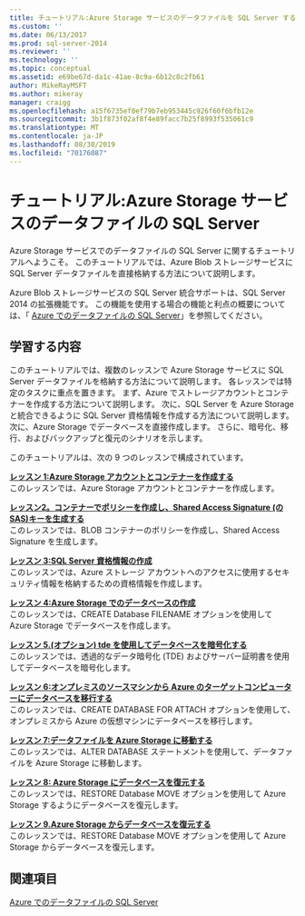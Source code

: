 ```yaml
---
title: チュートリアル:Azure Storage サービスのデータファイルを SQL Server する |Microsoft Docs
ms.custom: ''
ms.date: 06/13/2017
ms.prod: sql-server-2014
ms.reviewer: ''
ms.technology: ''
ms.topic: conceptual
ms.assetid: e69be67d-da1c-41ae-8c9a-6b12c8c2fb61
author: MikeRayMSFT
ms.author: mikeray
manager: craigg
ms.openlocfilehash: a15f6735ef0ef79b7eb953445c926f60f6bfb12e
ms.sourcegitcommit: 3b1f873f02af8f4e89facc7b25f8993f535061c9
ms.translationtype: MT
ms.contentlocale: ja-JP
ms.lasthandoff: 08/30/2019
ms.locfileid: "70176087"
---
```

# <a name="tutorial-sql-server-data-files-in-azure-storage-service"></a>チュートリアル:Azure Storage サービスのデータファイルの SQL Server
  Azure Storage サービスでのデータファイルの SQL Server に関するチュートリアルへようこそ。 このチュートリアルでは、Azure Blob ストレージサービスに SQL Server データファイルを直接格納する方法について説明します。  
  
 Azure Blob ストレージサービスの SQL Server 統合サポートは、SQL Server 2014 の拡張機能です。 この機能を使用する場合の機能と利点の概要については、「 [Azure でのデータファイルの SQL Server](databases/sql-server-data-files-in-microsoft-azure.md)」を参照してください。  
  
## <a name="what-you-will-learn"></a>学習する内容  
 このチュートリアルでは、複数のレッスンで Azure Storage サービスに SQL Server データファイルを格納する方法について説明します。 各レッスンでは特定のタスクに重点を置きます。 まず、Azure でストレージアカウントとコンテナーを作成する方法について説明します。 次に、SQL Server を Azure Storage と統合できるように SQL Server 資格情報を作成する方法について説明します。 次に、Azure Storage でデータベースを直接作成します。 さらに、暗号化、移行、およびバックアップと復元のシナリオを示します。  
  
 このチュートリアルは、次の 9 つのレッスンで構成されています。  
  
 **[レッスン 1:Azure Storage アカウントとコンテナーを作成する](../tutorials/lesson-1-create-windows-azure-storage-account-and-container.md)**  
 このレッスンでは、Azure Storage アカウントとコンテナーを作成します。  
  
 **[レッスン2。コンテナーでポリシーを作成し、Shared Access Signature &#40;の SAS&#41;キーを生成する](lesson-1-create-stored-access-policy-and-shared-access-signature.md)**  
 このレッスンでは、BLOB コンテナーのポリシーを作成し、Shared Access Signature を生成します。  
  
 **[レッスン 3:SQL Server 資格情報の作成](lesson-2-create-a-sql-server-credential-using-a-shared-access-signature.md)**  
 このレッスンでは、Azure ストレージ アカウントへのアクセスに使用するセキュリティ情報を格納するための資格情報を作成します。  
  
 **[レッスン 4:Azure Storage でのデータベースの作成](../relational-databases/lesson-3-database-backup-to-url.md)**  
 このレッスンでは、CREATE Database FILENAME オプションを使用して Azure Storage でデータベースを作成します。  
  
 **[レッスン 5.&#40;オプション&#41; tde を使用してデータベースを暗号化する](../relational-databases/lesson-4-restore-database-to-virtual-machine-from-url.md)**  
 このレッスンでは、透過的なデータ暗号化 (TDE) およびサーバー証明書を使用してデータベースを暗号化します。  
  
 **[レッスン 6:オンプレミスのソースマシンから Azure のターゲットコンピューターにデータベースを移行する](lesson-5-backup-database-using-file-snapshot-backup.md)**  
 このレッスンでは、CREATE DATABASE FOR ATTACH オプションを使用して、オンプレミスから Azure の仮想マシンにデータベースを移行します。  
  
 **[レッスン 7:データファイルを Azure Storage に移動する](../relational-databases/lesson-6-generate-activity-and-backup-log-using-file-snapshot-backup.md)**  
 このレッスンでは、ALTER DATABASE ステートメントを使用して、データファイルを Azure Storage に移動します。  
  
 **[レッスン 8: Azure Storage にデータベースを復元する](../relational-databases/lesson-7-restore-a-database-to-a-point-in-time.md)**  
 このレッスンでは、RESTORE Database MOVE オプションを使用して Azure Storage するようにデータベースを復元します。  
  
 **[レッスン 9.Azure Storage からデータベースを復元する](lesson-8-restore-as-new-database-from-log-backup.md)**  
 このレッスンでは、RESTORE Database MOVE オプションを使用して Azure Storage からデータベースを復元します。  
  
## <a name="see-also"></a>関連項目  
 [Azure でのデータファイルの SQL Server](databases/sql-server-data-files-in-microsoft-azure.md)  
  
  
